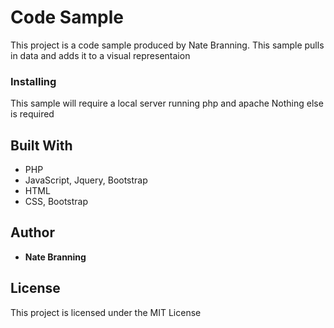 # Code Sample

This project is a code sample produced by Nate Branning. This sample pulls in data and adds it to a visual representaion

### Installing

This sample will require a local server running php and apache
Nothing else is required



## Built With

* PHP
* JavaScript, Jquery, Bootstrap
* HTML
* CSS, Bootstrap

## Author

* **Nate Branning**



## License

This project is licensed under the MIT License

